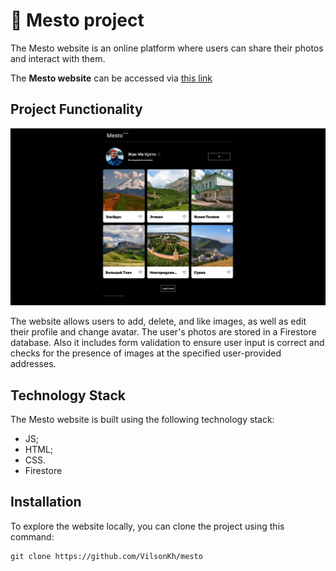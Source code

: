 # 📸 Mesto project

The Mesto website is an online platform where users can share their photos and interact with them.

The **Mesto website** can be accessed via [this link](htts://projects.devilson.me/mesto)

## Project Functionality


<img width="1920" alt="Audiophile" src="https://github.com/VilsonKh/VilsonKh/blob/main/mesto-min.webp">

The website allows users to add, delete, and like images, as well as edit their profile and change avatar. The user's photos are stored in a Firestore database.
Also it includes form validation to ensure user input is correct and checks for the presence of images at the specified user-provided addresses.

## Technology Stack

The Mesto website is built using the following technology stack:

-   JS;
-   HTML;
-   CSS.
-   Firestore

## Installation

To explore the website locally, you can clone the project using this command:

```
git clone https://github.com/VilsonKh/mesto
```
